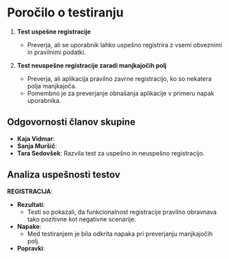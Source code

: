 # Poročilo o testiranju

1. **Test uspešne registracije**
   - Preverja, ali se uporabnik lahko uspešno registrira z vsemi obveznimi in pravilnimi podatki.

2. **Test neuspešne registracije zaradi manjkajočih polj**
   - Preverja, ali aplikacija pravilno zavrne registracijo, ko so nekatera polja manjkajoča.
   - Pomembno je za preverjanje obnašanja aplikacije v primeru napak uporabnika.

## Odgovornosti članov skupine

- **Kaja Vidmar**:
- **Sanja Muršič**:
- **Tara Sedovšek**: Razvila test za uspešno in neuspešno registracijo.

## Analiza uspešnosti testov

**REGISTRACIJA**:<br>
- **Rezultati**:
  - Testi so pokazali, da funkcionalnost registracije pravilno obravnava tako pozitivne kot negativne scenarije.
- **Napake**:
  - Med testiranjem je bila odkrita napaka pri preverjanju manjkajočih polj.
- **Popravki**:


